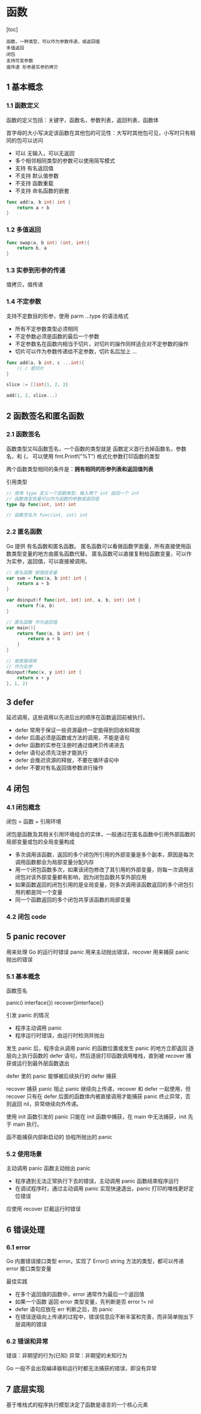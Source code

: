 # 函数

[toc]

```text
函数，一种类型，可以作为参数传递，或返回值
多值返回
闭包
支持可变参数
值传递 形参是实参的拷贝
```

## 1 基本概念

### 1.1 函数定义

函数的定义包括：关键字，函数名，参数列表，返回列表，函数体

首字母的大小写决定该函数在其他包的可见性：大写时其他包可见，小写时只有相同的包可以访问

- 可以 无输入，可以无返回
- 多个相邻相同类型的参数可以使用简写模式
- 支持 有名返回值
- 不支持 默认值参数
- 不支持 函数重载
- 不支持 命名函数的嵌套

```go
func add(a, b int) int {
    return a + b
}
```

### 1.2 多值返回

```go
func swap(a, b int) (int, int){
    return b, a
}
```

### 1.3 实参到形参的传递

值拷贝，值传递

### 1.4 不定参数

支持不定数目的形参，使用 parm ...type 的语法格式

- 所有不定参数类型必须相同
- 不定参数必须是函数的最后一个参数
- 不定参数名在函数内相当于切片，对切片的操作同样适合对不定参数的操作
- 切片可以作为参数传递给不定参数，切片名后加上 ...

```go
func add(a, b int, c ...int){
    // c 是切片
}

slice := []int{1, 2, 3}

add(1, 2, slice...)
```

## 2 函数签名和匿名函数

### 2.1 函数签名

函数类型又叫函数签名，一个函数的类型就是 函数定义首行去掉函数名，参数名，和 {，
可以使用 fmt.Printf("%T") 格式化参数打印函数的类型

两个函数类型相同的条件是：**拥有相同的形参列表和返回值列表**

引用类型

```go
// 使用 type 定义一个函数类型，输入两个 int 返回一个 int
// 函数类型变量可以作为函数的参数或返回值
type Op func(int, int) int

// 函数签名为 func(int, int) int
```

### 2.2 匿名函数

Go 提供 有名函数和匿名函数。
匿名函数可以看做函数字面量，所有直接使用函数类型变量的地方由匿名函数代替。
匿名函数可以直接复制给函数变量，可以作为实参，返回值，可以直接被调用。

```go
// 匿名函数 赋值给变量
var sum = func(a, b int) int {
    return a + b
}

var doinput(f func(int, int) int, a, b, int) int {
    return f(a, b)
}

// 匿名函数 作为返回值
var main(){
    return func(a, b int) int {
        return a + b
    }
}

// 被直接调用
// 作为实参
doinput(func(x, y int) int {
    return x + y
}, 1, 2)
```

## 3 defer

延迟调用，这些调用以先进后出的顺序在函数返回前被执行。

- defer 常用于保证一些资源最终一定能得到回收和释放
- defer 后面必须是函数或方法的调用，不能是语句
- defer 函数的实参在注册时通过值拷贝传递进去
- defer 语句必须先注册才能执行
- defer 会推迟资源的释放，不要在循环语句中
- defer 不要对有名返回值参数进行操作

## 4 闭包

### 4.1 闭包概念

闭包 = 函数 + 引用环境

闭包是函数及其相关引用环境组合的实体，一般通过在匿名函数中引用外部函数的局部变量或包的全局变量构成

- 多次调用该函数，返回的多个闭包所引用的外部变量是多个副本，原因是每次调用函数都会为局部变量分配内存
- 用一个闭包函数多次，如果该闭包修改了其引用的外部变量，则每一次调用该闭包对该外部变量都有影响，因为闭包函数共享外部应用
- 如果函数返回的闭包引用的是全局变量，则多次调用该函数返回的多个闭包引用的都是同一个变量
- 同一个函数返回的多个闭包共享该函数的局部变量

### 4.2 闭包 code

## 5 panic recover

用来处理 Go 的运行时错误
panic 用来主动抛出错误，recover 用来捕获 panic 抛出的错误

### 5.1 基本概念

函数签名

panic(i interface{})
recover()interface{}

引发 panic 的情况

- 程序主动调用 panic
- 程序运行时错误，由运行时检测并抛出

发生 panic 后，程序会从调用 panic 的函数位置或发生 panic 的地方立即返回
逐层向上执行函数的 defer 语句，然后逐层打印函数调用堆栈，直到被 recover 捕获或运行到最外层函数退出

defer 里的 panic 能够被后续执行的 defer 捕获

recover 捕获 panic 阻止 panic 继续向上传递，recover 和 defer 一起使用，但 recover 只有在 defer 后面的函数体内被直接调用才能捕获 panic 终止异常，否则返回 nil，异常继续向外传递。

使用 init 函数引发的 panic 只能在 init 函数中捕获，在 main 中无法捕获，init 先于 main 执行。

函不能捕获内部新启动的 协程所抛出的 panic

### 5.2 使用场景

主动调用 panic 函数主动抛出 panic

- 程序遇到无法正常执行下去的错误，主动调用 panic 函数结束程序运行
- 在调试程序时，通过主动调用 panic 实现快速退出，panic 打印的堆栈更好定位错误

应使用 recover 拦截运行时错误

## 6 错误处理

### 6.1 error

Go 内置错误接口类型 error。实现了 Error() string 方法的类型，都可以传递 error 接口类型变量

最佳实践

- 在多个返回值的函数中，error 通常作为最后一个返回值
- 如果一个函数 返回 error 类型变量，先判断是否 error != nil
- defer 语句应放在 err 判断之后，防 panic
- 在错误逐级向上传递的过程中，错误信息应不断丰富和完善，而非简单抛出下层调用的错误

### 6.2 错误和异常

错误：非期望的行为(已知)
异常：非期望的未知行为

Go 一般不会出现编译器和运行时都无法捕获的错误，即没有异常

## 7 底层实现

基于堆栈式的程序执行模型决定了函数是语言的一个核心元素
